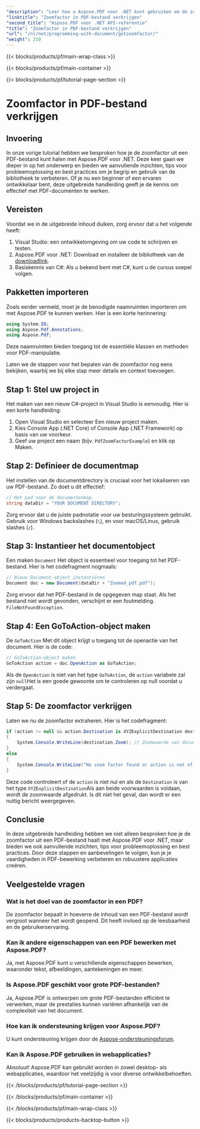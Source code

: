 ```yaml
---
"description": "Leer hoe u Aspose.PDF voor .NET kunt gebruiken om de zoomfactor in een PDF-bestand te verkrijgen met behulp van deze stapsgewijze handleiding."
"linktitle": "Zoomfactor in PDF-bestand verkrijgen"
"second_title": "Aspose.PDF voor .NET API-referentie"
"title": "Zoomfactor in PDF-bestand verkrijgen"
"url": "/nl/net/programming-with-document/getzoomfactor/"
"weight": 210
---
```


{{< blocks/products/pf/main-wrap-class >}}

{{< blocks/products/pf/main-container >}}

{{< blocks/products/pf/tutorial-page-section >}}

# Zoomfactor in PDF-bestand verkrijgen

## Invoering

In onze vorige tutorial hebben we besproken hoe je de zoomfactor uit een PDF-bestand kunt halen met Aspose.PDF voor .NET. Deze keer gaan we dieper in op het onderwerp en bieden we aanvullende inzichten, tips voor probleemoplossing en best practices om je begrip en gebruik van de bibliotheek te verbeteren. Of je nu een beginner of een ervaren ontwikkelaar bent, deze uitgebreide handleiding geeft je de kennis om effectief met PDF-documenten te werken.

## Vereisten

Voordat we in de uitgebreide inhoud duiken, zorg ervoor dat u het volgende heeft:

1. Visual Studio: een ontwikkelomgeving om uw code te schrijven en testen.
2. Aspose.PDF voor .NET: Download en installeer de bibliotheek van de [downloadlink](https://releases.aspose.com/pdf/net/).
3. Basiskennis van C#: Als u bekend bent met C#, kunt u de cursus soepel volgen.

## Pakketten importeren

Zoals eerder vermeld, moet je de benodigde naamruimten importeren om met Aspose.PDF te kunnen werken. Hier is een korte herinnering:

```csharp
using System.IO;
using Aspose.Pdf.Annotations;
using Aspose.Pdf;
```

Deze naamruimten bieden toegang tot de essentiële klassen en methoden voor PDF-manipulatie.

Laten we de stappen voor het bepalen van de zoomfactor nog eens bekijken, waarbij we bij elke stap meer details en context toevoegen.

## Stap 1: Stel uw project in

Het maken van een nieuw C#-project in Visual Studio is eenvoudig. Hier is een korte handleiding:

1. Open Visual Studio en selecteer Een nieuw project maken.
2. Kies Console App (.NET Core) of Console App (.NET Framework) op basis van uw voorkeur.
3. Geef uw project een naam (bijv. `PdfZoomFactorExample`) en klik op Maken.

## Stap 2: Definieer de documentmap

Het instellen van de documentdirectory is cruciaal voor het lokaliseren van uw PDF-bestand. Zo doet u dit effectief:

```csharp
// Het pad naar de documentenmap.
string dataDir = "YOUR DOCUMENT DIRECTORY";
```

Zorg ervoor dat u de juiste padnotatie voor uw besturingssysteem gebruikt. Gebruik voor Windows backslashes (`\`), en voor macOS/Linux, gebruik slashes (`/`).

## Stap 3: Instantieer het documentobject

Een maken `Document` Het object is essentieel voor toegang tot het PDF-bestand. Hier is het codefragment nogmaals:

```csharp
// Nieuw Document-object instantiëren
Document doc = new Document(dataDir + "Zoomed_pdf.pdf");
```

Zorg ervoor dat het PDF-bestand in de opgegeven map staat. Als het bestand niet wordt gevonden, verschijnt er een foutmelding. `FileNotFoundException`.

## Stap 4: Een GoToAction-object maken

De `GoToAction` Met dit object krijgt u toegang tot de openactie van het document. Hier is de code:

```csharp
// GoToAction-object maken
GoToAction action = doc.OpenAction as GoToAction;
```

Als de `OpenAction` is niet van het type `GoToAction`, de `action` variabele zal zijn `null`Het is een goede gewoonte om te controleren op null voordat u verdergaat.

## Stap 5: De zoomfactor verkrijgen

Laten we nu de zoomfactor extraheren. Hier is het codefragment:

```csharp
if (action != null && action.Destination is XYZExplicitDestination destination)
{
    System.Console.WriteLine(destination.Zoom); // Zoomwaarde van document;
}
else
{
    System.Console.WriteLine("No zoom factor found or action is not of type GoToAction.");
}
```

Deze code controleert of de `action` is niet nul en als de `Destination` is van het type `XYZExplicitDestination`Als aan beide voorwaarden is voldaan, wordt de zoomwaarde afgedrukt. Is dit niet het geval, dan wordt er een nuttig bericht weergegeven.

## Conclusie

In deze uitgebreide handleiding hebben we niet alleen besproken hoe je de zoomfactor uit een PDF-bestand haalt met Aspose.PDF voor .NET, maar bieden we ook aanvullende inzichten, tips voor probleemoplossing en best practices. Door deze stappen en aanbevelingen te volgen, kun je je vaardigheden in PDF-bewerking verbeteren en robuustere applicaties creëren.

## Veelgestelde vragen

### Wat is het doel van de zoomfactor in een PDF?
De zoomfactor bepaalt in hoeverre de inhoud van een PDF-bestand wordt vergroot wanneer het wordt geopend. Dit heeft invloed op de leesbaarheid en de gebruikerservaring.

### Kan ik andere eigenschappen van een PDF bewerken met Aspose.PDF?
Ja, met Aspose.PDF kunt u verschillende eigenschappen bewerken, waaronder tekst, afbeeldingen, aantekeningen en meer.

### Is Aspose.PDF geschikt voor grote PDF-bestanden?
Ja, Aspose.PDF is ontworpen om grote PDF-bestanden efficiënt te verwerken, maar de prestaties kunnen variëren afhankelijk van de complexiteit van het document.

### Hoe kan ik ondersteuning krijgen voor Aspose.PDF?
U kunt ondersteuning krijgen door de [Aspose-ondersteuningsforum](https://forum.aspose.com/c/pdf/10).

### Kan ik Aspose.PDF gebruiken in webapplicaties?
Absoluut! Aspose.PDF kan gebruikt worden in zowel desktop- als webapplicaties, waardoor het veelzijdig is voor diverse ontwikkelbehoeften.

{{< /blocks/products/pf/tutorial-page-section >}}

{{< /blocks/products/pf/main-container >}}

{{< /blocks/products/pf/main-wrap-class >}}

{{< blocks/products/products-backtop-button >}}
